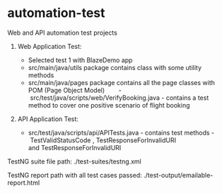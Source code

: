 # automation-test
Web and API automation test projects

1. Web Application Test:         
    - Selected test 1 with BlazeDemo app        
    - src/main/java/utils package contains class with some utility methods        
    - src/main/java/pages package contains all the page classes with POM (Page Object Model)        
    - src/test/java/scripts/web/VerifyBooking.java - contains a test method to cover one positive scenario of flight booking
    
2. API Application Test:        
    - src/test/java/scripts/api/APITests.java - contains test methods - TestValidStatusCode , TestResponseForInvalidURI and TestResponseForInvalidURI

TestNG suite file path: ./test-suites/testng.xml


TestNG report path with all test cases passed: ./test-output/emailable-report.html
